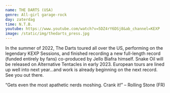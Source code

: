 ```yaml
---
name: THE DARTS (USA)
genre: All-girl garage-rock
day: zaterdag
time: N.T.B.
youtube: https://www.youtube.com/watch?v=5DZ4rY6DSj8&ab_channel=KEXP
image: /static/img/thedarts_press.jpg
---
```

<!--StartFragment-->

In the summer of 2022, The Darts toured all over the US, performing on the legendary KEXP Sessions, and finished recording a new full-length record (funded entirely by fans) co-produced by Jello Biafra himself. Snake Oil will be released on Alternative Tentacles in early 2023. European tours are lined up well into next year...and work is already beginning on the next record. See you out there.

“Gets even the most apathetic nerds moshing. Crank it!” – Rolling Stone (FR) 

<!--EndFragment-->